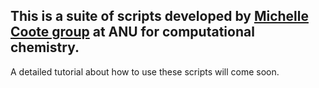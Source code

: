 ## This is a suite of scripts developed by [Michelle Coote group](http://rsc.anu.edu.au/~mcoote/index.html) at ANU for computational chemistry. 
A detailed tutorial about how to use these scripts will come soon.
